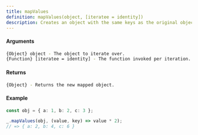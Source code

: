 ```yaml
---
title: mapValues
definition: mapValues(object, [iteratee = identity])
description: Creates an object with the same keys as the original object and values generated by running each own enumerable string keyed property of the object through the iteratee function.
---
```



#### Arguments


```bash
{Object} object - The object to iterate over.
{Function} [iteratee = identity] - The function invoked per iteration.
```


#### Returns


```bash
{Object} - Returns the new mapped object.
```


#### Example


```ts
const obj = { a: 1, b: 2, c: 3 };

_.mapValues(obj, (value, key) => value * 2);
// => { a: 2, b: 4, c: 6 }
```